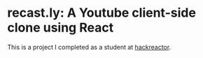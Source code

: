 # recast.ly: A Youtube client-side clone using React

This is a project I completed as a student at [hackreactor](http://hackreactor.com).
